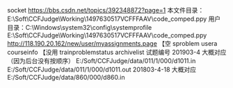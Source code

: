 socket
https://bbs.csdn.net/topics/392348872?page=1
本文件目录：E:\Soft\CCFJudge\Working\1497630517VCFFFAAV\code_comped.ppy
用户目录：C:\Windows\system32\config\systemprofile
E:\Soft\CCFJudge\Working\1497630517VCFFFAAV\code_comped.ppy
http://118.190.20.162/new/user/myassignments.page
【空
sproblem
usera
courseinfo
【没用
trainproblemstatus
archivelist
试题编号 201903-4 大概对应（因为后台没有按顺序）
E:/Soft/CCFJudge/data/011/1/000/d1011.in
E:/Soft/CCFJudge/data/011/1/000/d1011.out
201803-4-18 大概对应 
E:/Soft/CCFJudge/data/860/000/d860.in

